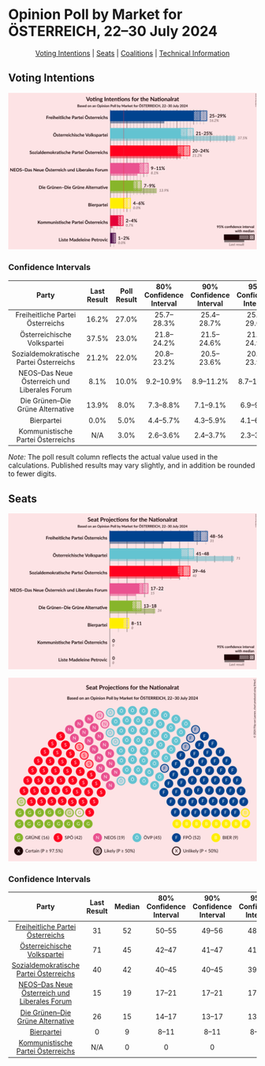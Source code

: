 # Opinion Poll by Market for ÖSTERREICH, 22–30 July 2024

<p align="center"><a href="#voting-intentions">Voting Intentions</a> | <a href="#seats">Seats</a> | <a href="#coalitions">Coalitions</a> | <a href="#technical-information">Technical Information</a></p>

## Voting Intentions

![Graph with voting intentions not yet produced](2024-07-30-Market.png "Voting Intentions")

### Confidence Intervals

| Party | Last Result | Poll Result | 80% Confidence Interval | 90% Confidence Interval | 95% Confidence Interval | 99% Confidence Interval |
|:-----:|:-----------:|:-----------:|:-----------------------:|:-----------------------:|:-----------------------:|:-----------------------:|
| Freiheitliche Partei Österreichs | 16.2% | 27.0% | 25.7–28.3% |25.4–28.7% |25.1–29.0% |24.5–29.6% |
| Österreichische Volkspartei | 37.5% | 23.0% | 21.8–24.2% |21.5–24.6% |21.2–24.9% |20.7–25.5% |
| Sozialdemokratische Partei Österreichs | 21.2% | 22.0% | 20.8–23.2% |20.5–23.6% |20.2–23.9% |19.7–24.5% |
| NEOS–Das Neue Österreich und Liberales Forum | 8.1% | 10.0% | 9.2–10.9% |8.9–11.2% |8.7–11.4% |8.4–11.9% |
| Die Grünen–Die Grüne Alternative | 13.9% | 8.0% | 7.3–8.8% |7.1–9.1% |6.9–9.3% |6.6–9.7% |
| Bierpartei | 0.0% | 5.0% | 4.4–5.7% |4.3–5.9% |4.1–6.1% |3.9–6.4% |
| Kommunistische Partei Österreichs | N/A | 3.0% | 2.6–3.6% |2.4–3.7% |2.3–3.9% |2.1–4.1% |

*Note:* The poll result column reflects the actual value used in the calculations. Published results may vary slightly, and in addition be rounded to fewer digits.

## Seats

![Graph with seats not yet produced](2024-07-30-Market-seats.png "Seats")

![Graph with seating plan not yet produced](2024-07-30-Market-seating-plan.png "Seating Plan")

### Confidence Intervals

| Party | Last Result | Median | 80% Confidence Interval | 90% Confidence Interval | 95% Confidence Interval | 99% Confidence Interval |
|:-----:|:-----------:|:------:|:-----------------------:|:-----------------------:|:-----------------------:|:-----------------------:|
| <a href="#freiheitliche-partei-österreichs">Freiheitliche Partei Österreichs</a> | 31 | 52 | 50–55 |49–56 |48–56 |47–58 |
| <a href="#österreichische-volkspartei">Österreichische Volkspartei</a> | 71 | 45 | 42–47 |41–47 |41–48 |40–49 |
| <a href="#sozialdemokratische-partei-österreichs">Sozialdemokratische Partei Österreichs</a> | 40 | 42 | 40–45 |40–45 |39–46 |38–47 |
| <a href="#neos–das-neue-österreich-und-liberales-forum">NEOS–Das Neue Österreich und Liberales Forum</a> | 15 | 19 | 17–21 |17–21 |17–22 |16–23 |
| <a href="#die-grünen–die-grüne-alternative">Die Grünen–Die Grüne Alternative</a> | 26 | 15 | 14–17 |13–17 |13–18 |12–19 |
| <a href="#bierpartei">Bierpartei</a> | 0 | 9 | 8–11 |8–11 |8–11 |0–12 |
| <a href="#kommunistische-partei-österreichs">Kommunistische Partei Österreichs</a> | N/A | 0 | 0 |0 |0 |0–7 |

